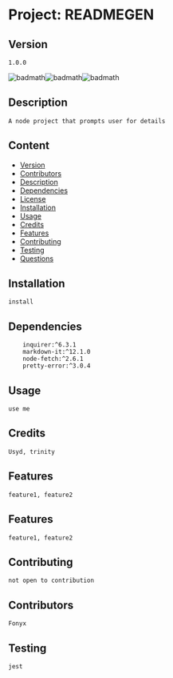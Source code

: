 # Project: READMEGEN

## Version

```1.0.0```

![badmath](https://img.shields.io/github/languages/count/Fonyx/readmeGen)![badmath](https://img.shields.io/github/commit-activity/m/Fonyx/readmeGen)![badmath](https://img.shields.io/github/contributors/Fonyx/readmeGen)

## Description

```A node project that prompts user for details```

## Content 

- [Version](#version)
- [Contributors](#contributors)
- [Description](#description)
- [Dependencies](#dependencies)
- [License](#license)
- [Installation](#installation)
- [Usage](#usage)
- [Credits](#credits)
- [Features](#features)
- [Contributing](#contributing)
- [Testing](#testing)
- [Questions](#questions)


## Installation

```install ```

## Dependencies

```
	inquirer:^6.3.1
	markdown-it:^12.1.0
	node-fetch:^2.6.1
	pretty-error:^3.0.4
```

## Usage

```use me```

## Credits

```Usyd, trinity```

## Features

```feature1, feature2```

## Features

```feature1, feature2```

## Contributing

```not open to contribution```

## Contributors

```Fonyx```

## Testing

```jest```

